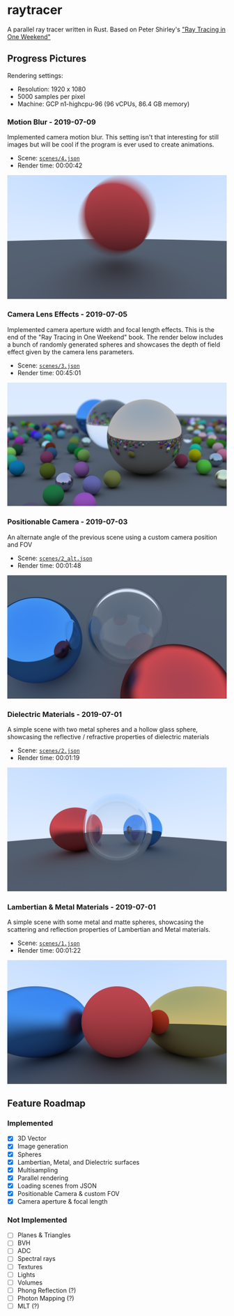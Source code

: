 # raytracer

A parallel ray tracer written in Rust. Based on Peter Shirley's ["Ray Tracing in One
Weekend"](http://www.realtimerendering.com/raytracing/Ray%20Tracing%20in%20a%20Weekend.pdf)

## Progress Pictures

Rendering settings:
- Resolution: 1920 x 1080
- 5000 samples per pixel
- Machine: GCP n1-highcpu-96 (96 vCPUs, 86.4 GB memory)

### Motion Blur - 2019-07-09
Implemented camera motion blur. This setting isn't that interesting for still images but
will be cool if the program is ever used to create animations.
- Scene: [`scenes/4.json`](/scenes/4.json)
- Render time: 00:00:42

![](/img/motion_blur.png "Motion Blur")

### Camera Lens Effects - 2019-07-05
Implemented camera aperture width and focal length effects. This is the end of the "Ray
Tracing in One Weekend" book. The render below includes a bunch of randomly generated
spheres and showcases the depth of field effect given by the camera lens parameters.
- Scene: [`scenes/3.json`](/scenes/3.json)
- Render time: 00:45:01

![](/img/spheres_3.png "Camera Lens Effects")

### Positionable Camera - 2019-07-03
An alternate angle of the previous scene using a custom camera position and FOV
- Scene: [`scenes/2_alt.json`](/scenes/2_alt.json)
- Render time: 00:01:48

![](/img/spheres_2_alt.png "Positionable Camera")

### Dielectric Materials - 2019-07-01
A simple scene with two metal spheres and a hollow glass sphere, showcasing the
reflective / refractive properties of dielectric materials
- Scene: [`scenes/2.json`](/scenes/2.json)
- Render time: 00:01:19

![](/img/spheres_2.png "Hollow Dielectric Sphere")

### Lambertian & Metal Materials - 2019-07-01
A simple scene with some metal and matte spheres, showcasing the scattering and
reflection properties of Lambertian and Metal materials.
- Scene: [`scenes/1.json`](/scenes/1.json)
- Render time: 00:01:22

![](/img/spheres.png "Lambertian & Metal spheres")

## Feature Roadmap

### Implemented
- [x] 3D Vector
- [x] Image generation
- [x] Spheres
- [x] Lambertian, Metal, and Dielectric surfaces
- [x] Multisampling
- [x] Parallel rendering
- [x] Loading scenes from JSON
- [x] Positionable Camera & custom FOV
- [x] Camera aperture & focal length

### Not Implemented
- [ ] Planes & Triangles
- [ ] BVH
- [ ] ADC
- [ ] Spectral rays
- [ ] Textures
- [ ] Lights
- [ ] Volumes
- [ ] Phong Reflection (?)
- [ ] Photon Mapping (?)
- [ ] MLT (?)
